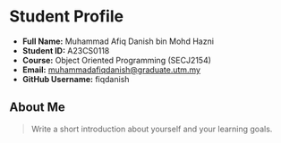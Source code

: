 # Student Profile

- **Full Name:** Muhammad Afiq Danish bin Mohd Hazni
- **Student ID:** A23CS0118
- **Course:** Object Oriented Programming (SECJ2154)
- **Email:** muhammadafiqdanish@graduate.utm.my
- **GitHub Username:** fiqdanish

## About Me
> Write a short introduction about yourself and your learning goals.
